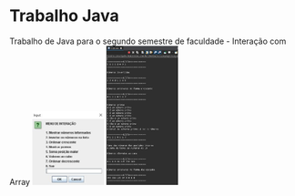 # Trabalho Java
 Trabalho de Java para o segundo semestre de faculdade - Interação com Array
<img src="imagens\jva1.JPG" style="width:25%">
<img src="imagens\jva2.JPG" style="width:25%">
